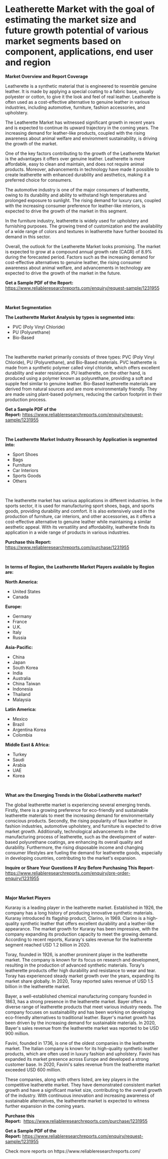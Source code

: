 <p><h1>Leatherette Market with the goal of estimating the market size and future growth potential of various market segments based on component, applications, end user and region</h1></p><p><strong>Market Overview and Report Coverage</strong></p>
<p><p>Leatherette is a synthetic material that is engineered to resemble genuine leather. It is made by applying a special coating to a fabric base, usually polyester or cotton, to give it the look and feel of real leather. Leatherette is often used as a cost-effective alternative to genuine leather in various industries, including automotive, furniture, fashion accessories, and upholstery.</p><p>The Leatherette Market has witnessed significant growth in recent years and is expected to continue its upward trajectory in the coming years. The increasing demand for leather-like products, coupled with the rising awareness about animal welfare and environment sustainability, is driving the growth of the market.</p><p>One of the key factors contributing to the growth of the Leatherette Market is the advantages it offers over genuine leather. Leatherette is more affordable, easy to clean and maintain, and does not require animal products. Moreover, advancements in technology have made it possible to create leatherette with enhanced durability and aesthetics, making it a preferred choice for consumers.</p><p>The automotive industry is one of the major consumers of leatherette, owing to its durability and ability to withstand high temperatures and prolonged exposure to sunlight. The rising demand for luxury cars, coupled with the increasing consumer preference for leather-like interiors, is expected to drive the growth of the market in this segment.</p><p>In the furniture industry, leatherette is widely used for upholstery and furnishing purposes. The growing trend of customization and the availability of a wide range of colors and textures in leatherette have further boosted its demand in this sector.</p><p>Overall, the outlook for the Leatherette Market looks promising. The market is expected to grow at a compound annual growth rate (CAGR) of 8.9% during the forecasted period. Factors such as the increasing demand for cost-effective alternatives to genuine leather, the rising consumer awareness about animal welfare, and advancements in technology are expected to drive the growth of the market in the future.</p></p>
<p><strong>Get a Sample PDF of the Report:</strong> <a href="https://www.reliableresearchreports.com/enquiry/request-sample/1231955">https://www.reliableresearchreports.com/enquiry/request-sample/1231955</a></p>
<p>&nbsp;</p>
<p><strong>Market Segmentation</strong></p>
<p><strong>The Leatherette Market Analysis by types is segmented into:</strong></p>
<p><ul><li>PVC (Poly Vinyl Chloride)</li><li>PU (Polyurethane)</li><li>Bio-Based</li></ul></p>
<p>&nbsp;</p>
<p><p>The leatherette market primarily consists of three types: PVC (Poly Vinyl Chloride), PU (Polyurethane), and Bio-Based materials. PVC leatherette is made from a synthetic polymer called vinyl chloride, which offers excellent durability and water resistance. PU leatherette, on the other hand, is produced using a polymer known as polyurethane, providing a soft and supple feel similar to genuine leather. Bio-Based leatherette materials are derived from natural sources and are more environmentally friendly. They are made using plant-based polymers, reducing the carbon footprint in their production process.</p></p>
<p><strong>Get a Sample PDF of the Report:</strong>&nbsp;<a href="https://www.reliableresearchreports.com/enquiry/request-sample/1231955">https://www.reliableresearchreports.com/enquiry/request-sample/1231955</a></p>
<p>&nbsp;</p>
<p><strong>The Leatherette Market Industry Research by Application is segmented into:</strong></p>
<p><ul><li>Sport Shoes</li><li>Bags</li><li>Furniture</li><li>Car Interiors</li><li>Sports Goods</li><li>Others</li></ul></p>
<p>&nbsp;</p>
<p><p>The leatherette market has various applications in different industries. In the sports sector, it is used for manufacturing sport shoes, bags, and sports goods, providing durability and comfort. It is also extensively used in the production of furniture, car interiors, and other accessories, as it offers a cost-effective alternative to genuine leather while maintaining a similar aesthetic appeal. With its versatility and affordability, leatherette finds its application in a wide range of products in various industries.</p></p>
<p><strong>Purchase this Report:</strong>&nbsp; <a href="https://www.reliableresearchreports.com/purchase/1231955">https://www.reliableresearchreports.com/purchase/1231955</a></p>
<p>&nbsp;</p>
<p><strong>In terms of Region, the Leatherette Market Players available by Region are:</strong></p>
<p>
    <p> <strong> North America: </strong>
        <ul>
            <li>United States</li>
            <li>Canada</li>
        </ul>
        </p> 
    <p> <strong> Europe: </strong>
        <ul>
            <li>Germany</li>
            <li>France</li>
            <li>U.K.</li>
            <li>Italy</li>
            <li>Russia</li>
        </ul>
        </p> 
    <p> <strong> Asia-Pacific: </strong>
        <ul>
            <li>China</li>
            <li>Japan</li>
            <li>South Korea</li>
            <li>India</li>
            <li>Australia</li>
            <li>China Taiwan</li>
            <li>Indonesia</li>
            <li>Thailand</li>
            <li>Malaysia</li>
        </ul>
        </p> 
    <p> <strong> Latin America: </strong>
        <ul>
            <li>Mexico</li>
            <li>Brazil</li>
            <li>Argentina Korea</li>
            <li>Colombia</li>
        </ul>
        </p> 
    <p> <strong> Middle East & Africa: </strong>
        <ul>
            <li>Turkey</li>
            <li>Saudi</li>
            <li>Arabia</li>
            <li>UAE</li>
            <li>Korea</li>
        </ul>
    </p>
    </p>
<p>&nbsp;</p>
<p><strong>What are the Emerging Trends in the Global Leatherette market?</strong></p>
<p><p>The global leatherette market is experiencing several emerging trends. Firstly, there is a growing preference for eco-friendly and sustainable leatherette materials to meet the increasing demand for environmentally conscious products. Secondly, the rising popularity of faux leather in fashion industries, automotive upholstery, and furniture is expected to drive market growth. Additionally, technological advancements in the manufacturing process of leatherette, such as the development of water-based polyurethane coatings, are enhancing its overall quality and durability. Furthermore, the rising disposable income and changing consumer lifestyles are fueling the demand for leatherette goods, especially in developing countries, contributing to the market's expansion.</p></p>
<p><strong>Inquire or Share Your Questions If Any Before Purchasing This Report</strong>- <a href="https://www.reliableresearchreports.com/enquiry/pre-order-enquiry/1231955">https://www.reliableresearchreports.com/enquiry/pre-order-enquiry/1231955</a></p>
<p>&nbsp;</p>
<p><strong>Major Market Players</strong></p>
<p><p>Kuraray is a leading player in the leatherette market. Established in 1926, the company has a long history of producing innovative synthetic materials. Kuraray introduced its flagship product, Clarino, in 1969. Clarino is a high-quality synthetic leather that offers excellent durability and a leather-like appearance. The market growth for Kuraray has been impressive, with the company expanding its production capacity to meet the growing demand. According to recent reports, Kuraray's sales revenue for the leatherette segment reached USD 1.2 billion in 2020.</p><p>Toray, founded in 1926, is another prominent player in the leatherette market. The company is known for its focus on research and development, resulting in the production of advanced synthetic materials. Toray's leatherette products offer high durability and resistance to wear and tear. Toray has experienced steady market growth over the years, expanding its market share globally. In 2020, Toray reported sales revenue of USD 1.5 billion in the leatherette market.</p><p>Bayer, a well-established chemical manufacturing company founded in 1863, has a strong presence in the leatherette market. Bayer offers a diverse range of leatherette products that meet various industry needs. The company focuses on sustainability and has been working on developing eco-friendly alternatives to traditional leather. Bayer's market growth has been driven by the increasing demand for sustainable materials. In 2020, Bayer's sales revenue from the leatherette market was reported to be USD 900 million.</p><p>Favini, founded in 1736, is one of the oldest companies in the leatherette market. The Italian company is known for its high-quality synthetic leather products, which are often used in luxury fashion and upholstery. Favini has expanded its market presence across Europe and developed a strong customer base. In 2020, Favini's sales revenue from the leatherette market exceeded USD 600 million.</p><p>These companies, along with others listed, are key players in the competitive leatherette market. They have demonstrated consistent market growth and have a significant market size, contributing to the overall growth of the industry. With continuous innovation and increasing awareness of sustainable alternatives, the leatherette market is expected to witness further expansion in the coming years.</p></p>
<p><strong>Purchase this Report:</strong>&nbsp;&nbsp;<a href="https://www.reliableresearchreports.com/purchase/1231955">https://www.reliableresearchreports.com/purchase/1231955</a></p>
<p></p>
<p><strong>Get a Sample PDF of the Report:</strong>&nbsp;<a href="https://www.reliableresearchreports.com/enquiry/request-sample/1231955">https://www.reliableresearchreports.com/enquiry/request-sample/1231955</a></p>
<p>Check more reports on https://www.reliableresearchreports.com/</p>